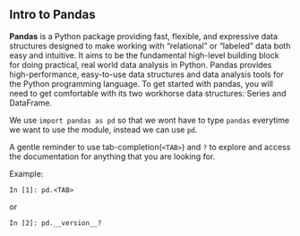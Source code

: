 ## Intro to Pandas
**Pandas** is a Python package providing fast, flexible, and expressive data structures designed to make working with “relational” or “labeled” data both easy and intuitive. It aims to be the fundamental high-level building block for doing practical, real world data analysis in Python.
Pandas provides high-performance, easy-to-use data structures and data analysis tools for the Python programming language. To get started with pandas, you will need to get comfortable with its two workhorse data structures: Series and DataFrame. 

We use `import pandas as pd` so that we wont have to type `pandas` everytime we want to use the module, instead we can use `pd`.

A gentle reminder to use tab-completion(`<TAB>`) and `?` to explore and access the documentation for anything that you are looking for.

Example:
```ipython
In [1]: pd.<TAB>
```
or 
```ipython
In [2]: pd.__version__?
```
